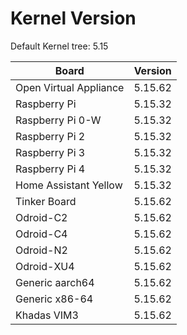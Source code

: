 
# Kernel Version

Default Kernel tree: 5.15

| Board | Version |
|-------|---------|
| Open Virtual Appliance | 5.15.62 |
| Raspberry Pi | 5.15.32 |
| Raspberry Pi 0-W | 5.15.32 |
| Raspberry Pi 2 | 5.15.32 |
| Raspberry Pi 3 | 5.15.32 |
| Raspberry Pi 4 | 5.15.32 |
| Home Assistant Yellow | 5.15.32 |
| Tinker Board | 5.15.62 |
| Odroid-C2 | 5.15.62 |
| Odroid-C4 | 5.15.62 |
| Odroid-N2 | 5.15.62 |
| Odroid-XU4 | 5.15.62 |
| Generic aarch64 | 5.15.62 |
| Generic x86-64 | 5.15.62 |
| Khadas VIM3 | 5.15.62 |

